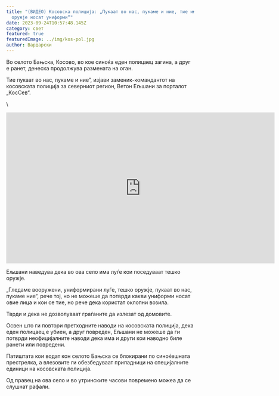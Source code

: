 ```yaml
---
title: "(ВИДЕО) Косовска полиција: „Пукаат во нас, пукаме и ние, тие имаат тешко
  оружје носат униформи“"
date: 2023-09-24T10:57:48.145Z
category: свет
featured: true
featuredImage: ../img/kos-pol.jpg
author: Вардарски
---
```

<!--StartFragment-->

Во селото Бањска, Косово, во кое синоќа еден полицаец загина, а друг е ранет, денеска продолжува размената на оган.



<!--EndFragment--><!--StartFragment-->

Тие пукаат во нас, пукаме и ние“, изјави заменик-командантот на косовската полиција за северниот регион, Ветон Ељшани за порталот „КосСев“.

\
<!--EndFragment--><iframe width="720" height="405" src="https://www.youtube.com/embed/eORS0OXisjA" title="Put koji vodi u Banjsku preko Šarenkamena je blokiran. Na raskrsnici u Doljanima su pripadnici KP" frameborder="0" allow="accelerometer; autoplay; clipboard-write; encrypted-media; gyroscope; picture-in-picture; web-share" allowfullscreen></iframe><!--StartFragment-->

Ељшани наведува дека во ова село има луѓе кои поседуваат тешко оружје.

„Гледаме вооружени, униформирани луѓе, тешко оружје, пукаат во нас, пукаме ние“, рече тој, но не можеше да потврди какви униформи носат овие лица и кои се тие, но рече дека користат оклопни возила.

Тврди и дека не дозволуваат граѓаните да излезат од домовите.

Освен што ги повтори претходните наводи на косовската полиција, дека еден полицаец е убиен, а друг повреден, Ељшани не можеше да ги потврди неофицијалните наводи дека има и други кои наводно биле ранети или повредени.

Патиштата кои водат кон селото Бањска се блокирани по синоќешната престрелка, а влезовите ги обезбедуваат припадници на специјалните единици на косовската полиција.

Од правец на ова село и во утринските часови повремено можеа да се слушнат рафали.

<!--EndFragment-->